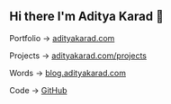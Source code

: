 ## Hi there I'm Aditya Karad 👋
Portfolio → [adityakarad.com](https://adityakarad.com)

Projects → [adityakarad.com/projects](https://adityakarad.com/projects)

Words → [blog.adityakarad.com](https://blog.adityakarad.com)

Code → [GitHub](https://github.com/itsKarad?tab=repositories)

<!--
**adityakarad17/adityakarad17** is a ✨ _special_ ✨ repository because its `README.md` (this file) appears on your GitHub profile.

Here are some ideas to get you started:

- 🔭 I’m currently working on ...
- 🌱 I’m currently learning ...
- 👯 I’m looking to collaborate on ...
- 🤔 I’m looking for help with ...
- 💬 Ask me about ...
- 📫 How to reach me: ...
- 😄 Pronouns: ...
- ⚡ Fun fact: ...
-->
